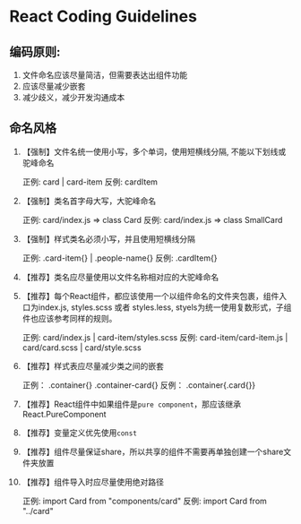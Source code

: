 # React Coding Guidelines

## 编码原则:
 1. 文件命名应该尽量简洁，但需要表达出组件功能
 1. 应该尽量减少嵌套
 1. 减少歧义，减少开发沟通成本
## 命名风格
1. 【强制】文件名统一使用小写，多个单词，使用短横线分隔, 不能以下划线或驼峰命名

     正例: card | card-item 
     反例: cardItem 

1. 【强制】类名首字母大写，大驼峰命名

    正例: card/index.js => class Card
    反例: card/index.js => class SmallCard
    
1. 【强制】样式类名必须小写，并且使用短横线分隔

    正例: .card-item{} | .people-name{}
    反例: .cardItem{} 

1. 【推荐】类名应尽量使用以文件名称相对应的大驼峰命名
 
1. 【推荐】每个React组件，都应该使用一个以组件命名的文件夹包裹，组件入口为index.js, styles.scss 或者 styles.less, styels为统一使用复数形式，子组件也应该参考同样的规则。

    正例: card/index.js | card-item/styles.scss
    反例: card-item/card-item.js | card/card.scss | card/style.scss
    
1. 【推荐】样式表应尽量减少类之间的嵌套

    正例： .container{} .container-card{} 
    反例： .container{.card{}}

1. 【推荐】React组件中如果组件是`pure component`，那应该继承React.PureComponent

1. 【推荐】变量定义优先使用`const`

1. 【推荐】组件尽量保证share，所以共享的组件不需要再单独创建一个share文件夹放置
 
1. 【推荐】组件导入时应尽量使用绝对路径
 
    正例: import Card from "components/card"
    反例: import Card from "../card"

